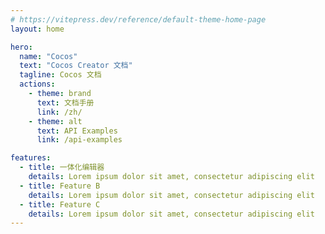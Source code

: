 ```yaml
---
# https://vitepress.dev/reference/default-theme-home-page
layout: home

hero:
  name: "Cocos"
  text: "Cocos Creator 文档"
  tagline: Cocos 文档
  actions:
    - theme: brand
      text: 文档手册
      link: /zh/
    - theme: alt
      text: API Examples
      link: /api-examples

features:
  - title: 一体化编辑器
    details: Lorem ipsum dolor sit amet, consectetur adipiscing elit
  - title: Feature B
    details: Lorem ipsum dolor sit amet, consectetur adipiscing elit
  - title: Feature C
    details: Lorem ipsum dolor sit amet, consectetur adipiscing elit
---
```


